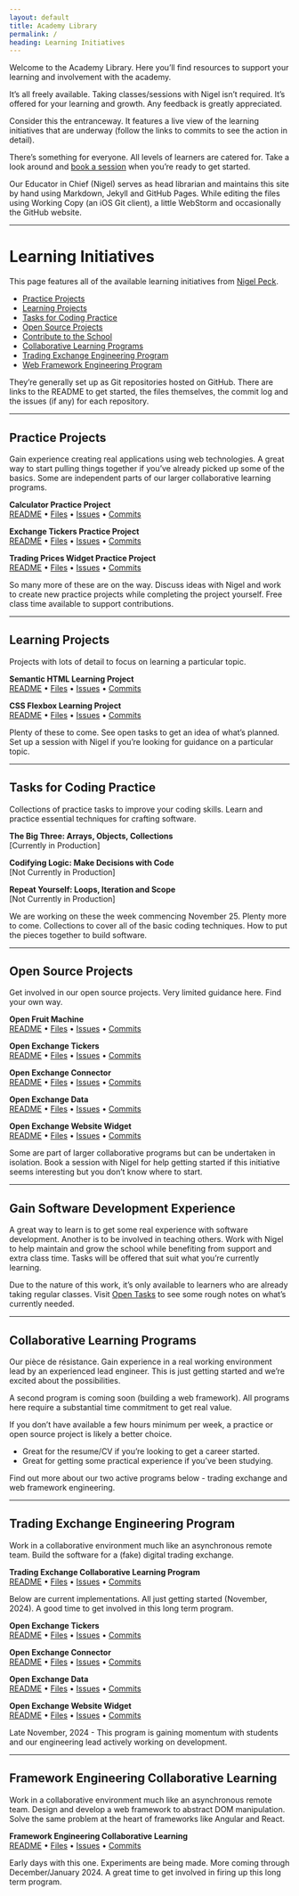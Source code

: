 ```yaml
---
layout: default
title: Academy Library
permalink: /
heading: Learning Initiatives
---
```


Welcome to the Academy Library. Here you’ll find resources to support your learning and involvement with the academy.

It’s all freely available. Taking classes/sessions with Nigel isn’t required. It’s offered for your learning and growth. Any feedback is greatly appreciated.

Consider this the entranceway. It features  a live view of the learning initiatives that are underway (follow the links to commits to see the action in detail).

There’s something for everyone. All levels of learners are catered for. Take a look around and [book a session](https://preply.com/en/tutor/4217857) when you’re ready to get started.

Our Educator in Chief (Nigel) serves as head librarian and maintains this site by hand using Markdown, Jekyll and GitHub Pages. While editing the files using Working Copy (an iOS Git client), a little WebStorm and occasionally the GitHub website.

---

# Learning Initiatives

This page features all of the available learning initiatives from [Nigel Peck](https://preply.com/en/tutor/4217857).

- [Practice Projects](#practice-projects)
- [Learning Projects](#learning-projects)
- [Tasks for Coding Practice](#tasks-for-coding-practice)
- [Open Source Projects](#open-source-projects)
- [Contribute to the School](#contribute-to-the-school)
- [Collaborative Learning Programs](#collaborative-learning-programs)
- [Trading Exchange Engineering Program](#trading-exchange-engineering-program)
- [Web Framework Engineering Program](#framework-engineering-collaborative-learning)

They’re generally set up as Git repositories hosted on GitHub. There are links to the README to get started, the files themselves, the commit log and the issues (if any) for each repository.

---

## Practice Projects

Gain experience creating real applications using web technologies. A great way to start pulling things together if you’ve already picked up some of the basics. Some are independent parts of our larger collaborative learning programs.

**Calculator Practice Project**    
[README](https://github.com/pecknigel/calculator-practice-project/blob/main/README.md)
• [Files](https://github.com/pecknigel/calculator-practice-project)
• [Issues](https://github.com/pecknigel/calculator-practice-project/issues)
• [Commits](https://github.com/pecknigel/calculator-practice-project/commits/main/)

**Exchange Tickers Practice Project**    
[README](https://github.com/pecknigel/exchange-tickers-practice-project/blob/main/README.md)
• [Files](https://github.com/pecknigel/exchange-tickers-practice-project)
• [Issues](https://github.com/pecknigel/exchange-tickers-practice-project/issues)
• [Commits](https://github.com/pecknigel/exchange-tickers-practice-project/commits/main/)

**Trading Prices Widget Practice Project**    
[README](https://github.com/pecknigel/trading-prices-widget-practice-project/blob/main/README.md)
• [Files](https://github.com/pecknigel/trading-prices-widget-practice-project)
• [Issues](https://github.com/pecknigel/trading-prices-widget-practice-project/issues)
• [Commits](https://github.com/pecknigel/trading-prices-widget-practice-project/commits/main/)

So many more of these are on the way. Discuss ideas with Nigel and work to create new practice projects while completing the project yourself. Free class time available to support contributions.

---

## Learning Projects

Projects with lots of detail to focus on learning a particular topic.

**Semantic HTML Learning Project**    
[README](https://github.com/pecknigel/semantic-html-learning-project/blob/main/README.md)
• [Files](https://github.com/pecknigel/semantic-html-learning-project)
• [Issues](https://github.com/pecknigel/semantic-html-learning-project/issues)
• [Commits](https://github.com/pecknigel/semantic-html-learning-project/commits/main/)

**CSS Flexbox Learning Project**    
[README](https://github.com/pecknigel/css-flexbox-learning-project/blob/main/README.md)
• [Files](https://github.com/pecknigel/css-flexbox-learning-project)
• [Issues](https://github.com/pecknigel/css-flexbox-learning-project/issues)
• [Commits](https://github.com/pecknigel/css-flexbox-learning-project/commits/main/)

Plenty of these to come. See open tasks to get an idea of what’s planned. Set up a session with Nigel if you’re looking for guidance on a particular topic.

---
 
## Tasks for Coding Practice

Collections of practice tasks to improve your coding skills. Learn and practice essential techniques for crafting software.

**The Big Three: Arrays, Objects, Collections**    
[Currently in Production]

**Codifying Logic: Make Decisions with Code**    
[Not Currently in Production]

**Repeat Yourself: Loops, Iteration and Scope**    
[Not Currently in Production]

We are working on these the week commencing November 25. Plenty more to come. Collections to cover all of the basic coding techniques. How to put the pieces together to build software.

---
 
## Open Source Projects

Get involved in our open source projects. Very limited guidance here. Find your own way.

**Open Fruit Machine**    
[README](https://github.com/pecknigel/open-fruit-machine/blob/main/README.md)
• [Files](https://github.com/pecknigel/open-fruit-machine)
• [Issues](https://github.com/pecknigel/open-fruit-machine/issues)
• [Commits](https://github.com/pecknigel/open-fruit-machine/commits/main/)

**Open Exchange Tickers**    
[README](https://github.com/pecknigel/open-exchange-tickers/blob/main/README.md)
• [Files](https://github.com/pecknigel/open-exchange-tickers)
• [Issues](https://github.com/pecknigel/open-exchange-tickers/issues)
• [Commits](https://github.com/pecknigel/open-exchange-tickers/commits/main/)

**Open Exchange Connector**    
[README](https://github.com/pecknigel/open-exchange-connector/blob/main/README.md)
• [Files](https://github.com/pecknigel/open-exchange-connector)
• [Issues](https://github.com/pecknigel/open-exchange-connector/issues)
• [Commits](https://github.com/pecknigel/open-exchange-connector/commits/main/)

**Open Exchange Data**    
[README](https://github.com/pecknigel/open-exchange-data/blob/main/README.md)
• [Files](https://github.com/pecknigel/open-exchange-data)
• [Issues](https://github.com/pecknigel/open-exchange-data/issues)
• [Commits](https://github.com/pecknigel/open-exchange-data/commits/main/)

**Open Exchange Website Widget**    
[README](https://github.com/Prescription-Free-Academy/open-exchange-website-widget/blob/main/README.md)
• [Files](https://github.com/Prescription-Free-Academy/open-exchange-website-widget)
• [Issues](https://github.com/Prescription-Free-Academy/open-exchange-website-widget/issues)
• [Commits](https://github.com/Prescription-Free-Academy/open-exchange-website-widget/commits/main/)

Some are part of larger collaborative programs but can be undertaken in isolation. Book a session with Nigel for help getting started if this initiative seems interesting but you don’t know where to start.

---

## Gain Software Development Experience

A great way to learn is to get some real experience with software development. Another is to be involved in teaching others. Work with Nigel to help maintain and grow the school while benefiting from support and extra class time. Tasks will be offered  that suit what you’re currently learning.

Due to the nature of this work, it’s only available to learners who are already taking regular classes. Visit [Open Tasks](/open-tasks) to see some rough notes on what’s currently needed.

---

## Collaborative Learning Programs

Our pièce de résistance. Gain experience in a real working environment lead by an experienced lead engineer. This is just getting started and we’re excited about the possibilities.

A second program is coming soon (building a web framework). All programs here require a substantial time commitment to get real value.

If you don’t have available a few hours minimum per week, a practice or open source project is likely a better choice.

- Great for the resume/CV if you’re looking to get a career started.
- Great for getting some practical experience if you’ve been studying.

Find out more about our two active programs below - trading exchange and web framework engineering.

---

## Trading Exchange Engineering Program

Work in a collaborative environment much like an asynchronous remote team. Build the software for a (fake) digital trading exchange.

**Trading Exchange Collaborative Learning Program**    
[README](https://github.com/pecknigel/trading-exchange-collaborative-learning/blob/main/README.md)
• [Files](https://github.com/pecknigel/trading-exchange-collaborative-learning)
• [Issues](https://github.com/pecknigel/trading-exchange-collaborative-learning/issues)
• [Commits](https://github.com/pecknigel/trading-exchange-collaborative-learning/commits/main/)

Below are current implementations. All just getting started (November, 2024). A good time to get involved in this long term  program.

**Open Exchange Tickers**    
[README](https://github.com/pecknigel/open-exchange-tickers/blob/main/README.md)
• [Files](https://github.com/pecknigel/open-exchange-tickers)
• [Issues](https://github.com/pecknigel/open-exchange-tickers/issues)
• [Commits](https://github.com/pecknigel/open-exchange-tickers/commits/main/)

**Open Exchange Connector**    
[README](https://github.com/pecknigel/open-exchange-connector/blob/main/README.md)
• [Files](https://github.com/pecknigel/open-exchange-connector)
• [Issues](https://github.com/pecknigel/open-exchange-connector/issues)
• [Commits](https://github.com/pecknigel/open-exchange-connector/commits/main/)

**Open Exchange Data**    
[README](https://github.com/pecknigel/open-exchange-data/blob/main/README.md)
• [Files](https://github.com/pecknigel/open-exchange-data)
• [Issues](https://github.com/pecknigel/open-exchange-data/issues)
• [Commits](https://github.com/pecknigel/open-exchange-data/commits/main/)

**Open Exchange Website Widget**    
[README](https://github.com/Prescription-Free-Academy/open-exchange-website-widget/blob/main/README.md)
• [Files](https://github.com/Prescription-Free-Academy/open-exchange-website-widget)
• [Issues](https://github.com/Prescription-Free-Academy/open-exchange-website-widget/issues)
• [Commits](https://github.com/Prescription-Free-Academy/open-exchange-website-widget/commits/main/)

Late November, 2024 - This program is gaining momentum with students and our engineering lead actively working on development.

---

## Framework Engineering Collaborative Learning

Work in a collaborative environment much like an asynchronous remote team. Design and develop a web framework to abstract DOM manipulation. Solve the same problem at the heart of frameworks like Angular and React.

**Framework Engineering Collaborative Learning**    
[README](https://github.com/pecknigel/framework-engineering-collaborative-learning/blob/main/README.md)
• [Files](https://github.com/pecknigel/framework-engineering-collaborative-learning)
• [Issues](https://github.com/pecknigel/framework-engineering-collaborative-learning/issues)
• [Commits](https://github.com/pecknigel/framework-engineering-collaborative-learning/commits/main/)

Early days with this one. Experiments are being made. More coming through December/January 2024. A great time to get involved in firing up this long term program.
